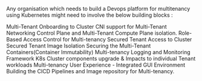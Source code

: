 Any organisation which needs to build a Devops platform for multitenancy using Kubernetes might need to involve the below building blocks :


Multi-Tenant Onboarding to Cluster
CNI support for Multi-Tenant Networking
Control Plane and Multi-Tenant Compute Plane isolation.
Role-Based Access Control for Multi-tenancy
Secured Tenant Access to Cluster
Secured Tenant Image Isolation
Securing the Multi-Tenant Containers(Container Immutability)
Multi-tenancy Logging and Monitoring Framework
K8s Cluster components upgrade & Impacts to individual Tenant workloads
Multi-tenancy User Experience - Integrated GUI Environment
Building the CICD Pipelines and Image repository for Multi-tenancy.

